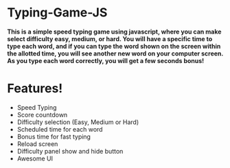 # Typing-Game-JS

**This is a simple speed typing game using javascript, where you can make select difficulty easy, medium, or hard.
You will have a specific time to type each word, and if you can type the word shown on the screen within the allotted time, you will see another new word on your computer screen.
 As you type each word correctly, you will get a few seconds bonus!**
 
 # Features!
 - Speed Typing
 - Score countdown
 - Difficulty selection (Easy, Medium or Hard)
 - Scheduled time for each word
 - Bonus time for fast typing
 - Reload screen
 - Difficulty panel show and hide button
 - Awesome UI

